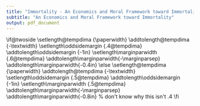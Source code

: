 ```yaml
---
title: "Immortality - An Economics and Moral Framework toward Immortality"
subtitle: "An Economics and Moral Framework toward Immortality"
output: pdf_document
---
```


\if@twoside
  \setlength\@tempdima       {\paperwidth}
  \addtolength\@tempdima     {-\textwidth}
  \setlength\oddsidemargin   {.4\@tempdima}
  \addtolength\oddsidemargin {-1in}
  \setlength\marginparwidth  {.6\@tempdima}
  \addtolength\marginparwidth{-\marginparsep}
  \addtolength\marginparwidth{-0.4in}
\else
  \setlength\@tempdima       {\paperwidth}
  \addtolength\@tempdima     {-\textwidth}
  \setlength\oddsidemargin   {.5\@tempdima}
  \addtolength\oddsidemargin {-1in}
  \setlength\marginparwidth  {.5\@tempdima}
  \addtolength\marginparwidth{-\marginparsep}
  \addtolength\marginparwidth{-0.8in} % don't know why this isn't .4
\fi




